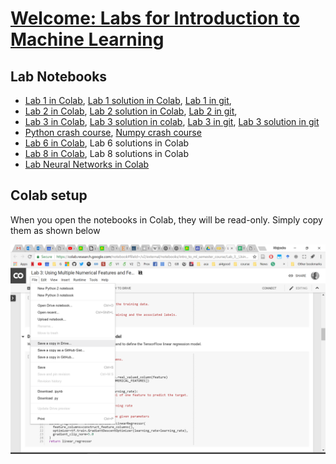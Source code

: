 
# [Welcome: Labs for Introduction to Machine Learning](https://github.com/ai4socialgood/resources/blob/master/exercises/Welcome_%20Introduction%20to%20Machine%20Learning%20Labs.ipynb)

## Lab Notebooks

- [Lab 1 in Colab](https://drive.google.com/file/d/1FKmLfbKOaoEjpT4fgtZq3MpcGaxlgZxX/view?usp=sharing), [Lab 1 solution in Colab](https://drive.google.com/file/d/1KRbo-4yKbgqLQ6EZl9vCPDYk3aZH_wYI/view?usp=sharing), [Lab 1 in git](Lab_1_Loading_and_Understanding_Your_Data.ipynb), 
- [Lab 2 in Colab](https://drive.google.com/file/d/1E3vqk4651dZWh9VfWxeBRBp7mrrO327L/view?usp=sharing), [Lab 2 solution in Colab](https://drive.google.com/file/d/1e1e_FBwuX30x9kLkdv_nH_dVZGJNql4t/view?usp=sharing), [Lab 2 in git](Lab%202-Training%20Your%20First%20Linear%20Regression%20Model.ipynb), 
- [Lab 3 in Colab](https://drive.google.com/file/d/1UnR8BJRWM957CTgti2u9MlfSe98jlbny/view?usp=sharing), [Lab 3 solution in colab](https://drive.google.com/file/d/1WatEobRa2lO8G80d2Ompm1yNSC2SSuBM/view?usp=sharing), [Lab 3 in git](https://github.com/ai4socialgood/resources/blob/master/exercises/Lab%203_%20Using%20Multiple%20Numerical%20Features%20and%20Feature%20Scaling.ipynb), [Lab 3 solution in git](https://github.com/ai4socialgood/resources/blob/master/exercises/Lab%203_solutions-Using%20Multiple%20Numerical%20Features%20and%20Feature%20Scaling.ipynb)
- [Python crash course](https://drive.google.com/file/d/1Uumx3bCO5CyzSIzbcybxW30yeBG3bSnK/view?usp=sharing), [Numpy crash course](https://drive.google.com/file/d/1labdEvCWP3-OnzWh97lCX-8VbKQV00cH/view?usp=sharing)
- [Lab 6 in Colab](https://drive.google.com/file/d/1mnuWyEloxUxUXay5jnJG41P0NfLoXVXV/view?usp=sharing), Lab 6 solutions in Colab
- [Lab 8 in Colab](https://drive.google.com/file/d/1oNJURQRvPiOsUZKUUhdv0NIzVXh-qQFJ/view?usp=sharing), Lab 8 solutions in Colab
- [Lab Neural Networks in Colab](https://drive.google.com/file/d/1Vnx2CHNszcptbvJCOIwfySPr3lrLUm1K/view?usp=sharing)

## Colab setup
When you open the notebooks in Colab, they will be read-only. Simply copy them as shown below

![copy_colab](imgs/copy_colab_notebook.png)
